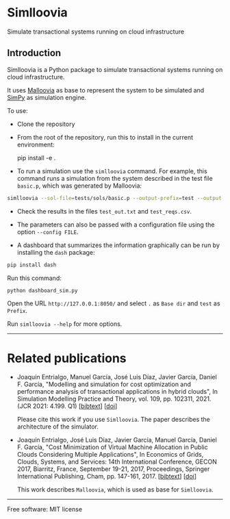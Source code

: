 # Simlloovia

Simulate transactional systems running on cloud infrastructure

## Introduction

Simlloovia is a Python package to simulate transactional systems running on
cloud infrastructure.

It uses [Malloovia](https://github.com/asi-uniovi/malloovia) as base to
represent the system to be simulated and
[SimPy](https://gitlab.com/team-simpy/simpy) as simulation engine.

To use:

- Clone the repository

- From the root of the repository, run this to install in the current
  environment:

    pip install -e .

- To run a simulation use the `simlloovia` command. For example, this command
  runs a simulation from the system described in the test file `basic.p`, which
  was generated by Malloovia:

```bash
simlloovia --sol-file=tests/sols/basic.p --output-prefix=test --output-dir=. --workload-length=3600 --save-evs=True --quatum=3600
```

- Check the results in the files `test_out.txt` and `test_reqs.csv`.

- The parameters can also be passed with a configuration file using the option
`--config FILE`.

- A dashboard that summarizes the information graphically can be run by
installing the `dash` package:

```bash
pip install dash
```

Run this command:

```bash
python dashboard_sim.py
```

Open the URL `http://127.0.0.1:8050/` and select `.` as `Base dir` and `test`
as `Prefix`.

Run `simlloovia --help` for more options.

***

# Related publications

- Joaquín Entrialgo, Manuel García, José Luis Díaz, Javier García, Daniel F.
  García, "Modelling and simulation for cost optimization and performance
  analysis of transactional applications in hybrid clouds", In Simulation
  Modelling Practice and Theory, vol. 109, pp. 102311, 2021. (JCR 2021: 4.199.
        Q1)
        [[bibtext](http://www.atc.uniovi.es/joaquin-entrialgo/bibtexbrowser.php?key=entrialgo2021hybrid&bib=entrialgo.bib)]
        [[doi](http://dx.doi.org/https://doi.org/10.1016/j.simpat.2021.102311)]

  Please cite this work if you use `Simlloovia`. The paper describes the
  architecture of the simulator.

- Joaquín Entrialgo, José Luis Díaz, Javier García, Manuel García, Daniel F.
  García, "Cost Minimization of Virtual Machine Allocation in Public Clouds
  Considering Multiple Applications", In Economics of Grids, Clouds, Systems,
  and Services: 14th International Conference, GECON 2017, Biarritz, France,
  September 19-21, 2017, Proceedings, Springer International Publishing, Cham,
  pp. 147-161, 2017.
  [[bibtext](http://www.atc.uniovi.es/joaquin-entrialgo/bibtexbrowser.php?key=entrialgo2017malloovia&bib=entrialgo.bib)]
  [[doi](http://dx.doi.org/10.1007/978-3-319-68066-8_12)]

  This work describes `Malloovia`, which is used as base for `Simlloovia`.

***

Free software: MIT license
